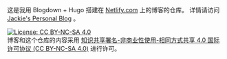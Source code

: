 这是我用 Blogdown + Hugo 搭建在 [Netlify.com](https://www.netlify.com) 上的博客的仓库。
详情请访问 [Jackie's Personal Blog](https://jiangjun.netlify.com/) 。

[![License: CC BY-NC-SA 4.0](https://github.com/JackieMium/netlify.blog/blob/master/static/images/License-CC-BY-NC-SA-4.0.svg)](https://creativecommons.org/licenses/by-nc-sa/4.0/)  
博客和这个仓库的内容采用 [知识共享署名-非商业性使用-相同方式共享 4.0 国际许可协议 (CC BY-NC-SA 4.0)](https://creativecommons.org/licenses/by-nc-sa/4.0/) 进行许可。